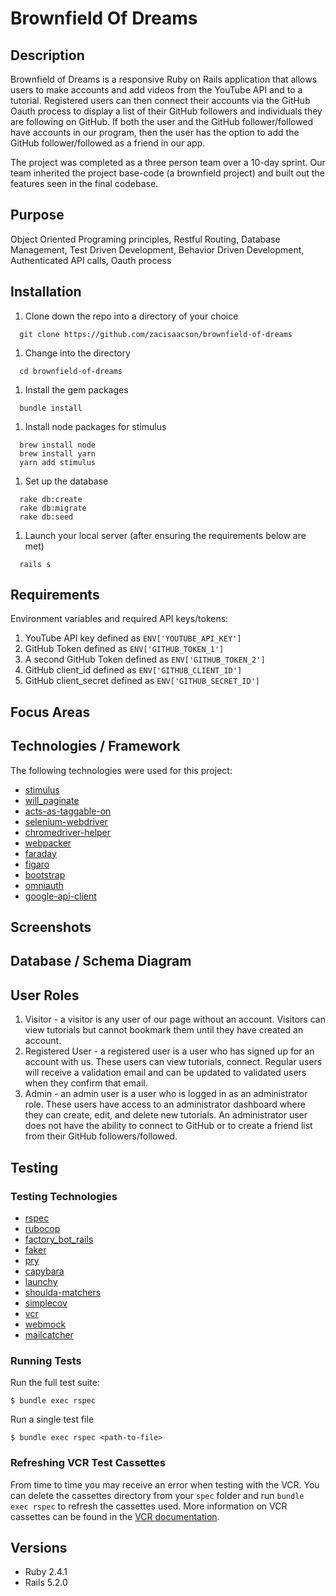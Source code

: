 # Brownfield Of Dreams

## Description
Brownfield of Dreams is a responsive Ruby on Rails application that allows users to make accounts and add videos from the YouTube API and to a tutorial. Registered users can then connect their accounts via the GitHub Oauth process to display a list of their GitHub followers and individuals they are following on GitHub. If both the user and the GitHub follower/followed have accounts in our program, then the user has the option to add the GitHub follower/followed as a friend in our app.

The project was completed as a three person team over a 10-day sprint. Our team inherited the project base-code (a brownfield project) and built out the features seen in the final codebase.

## Purpose
Object Oriented Programing principles, Restful Routing, Database Management, Test Driven Development, Behavior Driven Development, Authenticated API calls, Oauth process

## Installation
1. Clone down the repo into a directory of your choice
```
  git clone https://github.com/zacisaacson/brownfield-of-dreams
```
1. Change into the directory
```
  cd brownfield-of-dreams
```
1. Install the gem packages
```
  bundle install
```
1. Install node packages for stimulus
```
  brew install node
  brew install yarn
  yarn add stimulus
```
1. Set up the database
```
  rake db:create
  rake db:migrate
  rake db:seed
```
1. Launch your local server (after ensuring the requirements below are met)
```
  rails s
```

## Requirements
Environment variables and required API keys/tokens:
1. YouTube API key defined as `ENV['YOUTUBE_API_KEY']`
1. GitHub Token defined as `ENV['GITHUB_TOKEN_1']`
1. A second GitHub Token defined as `ENV['GITHUB_TOKEN_2']`
1. GitHub client_id defined as `ENV['GITHUB_CLIENT_ID']`
1. GitHub client_secret defined as `ENV['GITHUB_SECRET_ID']`

## Focus Areas

## Technologies / Framework
The following technologies were used for this project:
* [stimulus](https://github.com/stimulusjs/stimulus)
* [will_paginate](https://github.com/mislav/will_paginate)
* [acts-as-taggable-on](https://github.com/mbleigh/acts-as-taggable-on)
* [selenium-webdriver](https://www.seleniumhq.org/docs/03_webdriver.jsp)
* [chromedriver-helper](http://chromedriver.chromium.org/)
* [webpacker](https://github.com/rails/webpacker)
* [faraday](https://github.com/lostisland/faraday)
* [figaro](https://github.com/laserlemon/figaro)
* [bootstrap](https://getbootstrap.com/)
* [omniauth](https://github.com/omniauth/omniauth)
* [google-api-client](http://chromedriver.chromium.org/)

## Screenshots

## Database / Schema Diagram

## User Roles
1. Visitor - a visitor is any user of our page without an account. Visitors can view tutorials but cannot bookmark them until they have created an account.
1. Registered User - a registered user is a user who has signed up for an account with us. These users can view tutorials, connect. Regular users will receive a validation email and can be updated to validated users when they confirm that email.
1. Admin - an admin user is a user who is logged in as an administrator role. These users have access to an administrator dashboard where they can create, edit, and delete new tutorials. An administrator user does not have the ability to connect to GitHub or to create a friend list from their GitHub followers/followed.

## Testing

### Testing Technologies
* [rspec](https://github.com/rspec/rspec)
* [rubocop](https://github.com/rubocop-hq/rubocop)
* [factory_bot_rails](https://github.com/rubocop-hq/rubocop)
* [faker](https://github.com/faker-ruby/faker)
* [pry](https://github.com/pry/pry)
* [capybara](https://github.com/teamcapybara/capybara)
* [launchy](https://github.com/copiousfreetime/launchy)
* [shoulda-matchers](https://github.com/thoughtbot/shoulda-matchers)
* [simplecov](https://github.com/colszowka/simplecov)
* [vcr](https://github.com/vcr/vcr)
* [webmock](https://github.com/bblimke/webmock)
* [mailcatcher](https://mailcatcher.me/)

### Running Tests
Run the full test suite:
```
$ bundle exec rspec
```

Run a single test file
```
$ bundle exec rspec <path-to-file>
```

### Refreshing VCR Test Cassettes
From time to time you may receive an error when testing with the VCR. You can delete the cassettes directory from your `spec` folder and run `bundle exec rspec` to refresh the cassettes used. More information on VCR cassettes can be found in the [VCR documentation](https://github.com/vcr/vcr).

## Versions
- Ruby 2.4.1
- Rails 5.2.0
